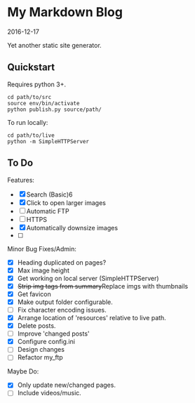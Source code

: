 # My Markdown Blog

2016-12-17

Yet another static site generator.

## Quickstart

Requires python 3+.

    cd path/to/src
    source env/bin/activate
    python publish.py source/path/

To run locally:

    cd path/to/live
    python -m SimpleHTTPServer



## To Do

Features:

- [x] Search (Basic)6
- [x] Click to open larger images
- [ ] Automatic FTP
- [ ] HTTPS
- [x] Automatically downsize images
- [ ] 

Minor Bug Fixes/Admin:

- [x] Heading duplicated on pages?
- [x] Max image height
- [x] Get working on local server (SimpleHTTPServer)
- [x] <del>Strip img tags from summary</del>Replace imgs with thumbnails
- [x] Get favicon
- [x] Make output folder configurable.
- [ ] Fix character encoding issues.
- [x] Arrange location of 'resources' relative to live path.
- [x] Delete posts.
- [ ] Improve 'changed posts'
- [x] Configure config.ini
- [ ] Design changes
- [ ] Refactor my_ftp

Maybe Do:

- [x] Only update new/changed pages.
- [ ] Include videos/music.